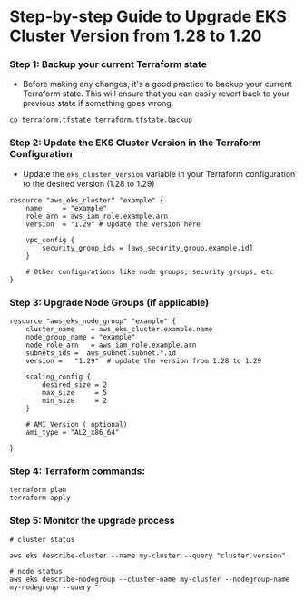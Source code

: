 # Step-by-step Guide to Upgrade EKS Cluster Version from 1.28 to 1.20

### Step 1: Backup your current Terraform state
- Before making any changes, it's a good practice to backup your current Terraform state. This will
ensure that you can easily revert back to your previous state if something goes wrong.
```
cp terraform.tfstate terraform.tfstate.backup
```

### Step 2: Update the EKS Cluster Version in the Terraform Configuration
- Update the `eks_cluster_version` variable in your Terraform configuration to the desired version
(1.28 to 1.29)
```
resource "aws_eks_cluster" "example" {
    name     = "example"
    role_arn = aws_iam_role.example.arn
    version  = "1.29" # Update the version here

    vpc_config {
        security_group_ids = [aws_security_group.example.id]
    }

    # Other configurations like node groups, security groups, etc
}
```

### Step 3: Upgrade Node Groups (if applicable)
```
resource "aws_eks_node_group" "example" {
    cluster_name    = aws_eks_cluster.example.name
    node_group_name = "example"
    node_role_arn   = aws_iam_role.example.arn
    subnets_ids =  aws_subnet.subnet.*.id
    version =   "1.29"  # update the version from 1.28 to 1.29

    scaling_config {
        desired_size = 2
        max_size     = 5
        min_size     = 2
    }

    # AMI Version ( optional)
    ami_type = "AL2_x86_64"

}
```
### Step 4: Terraform commands:
```
terraform plan
terraform apply
```

### Step 5: Monitor the upgrade process
```
# cluster status

aws eks describe-cluster --name my-cluster --query "cluster.version"

# node status
aws eks describe-nodegroup --cluster-name my-cluster --nodegroup-name my-nodegroup --query "
```



